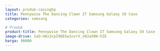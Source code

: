 ```yaml
---
layout: produk-casinghp
title: Pennywise The Dancing Clown IT Samsung Galaxy S9 Case
categories: samsung

# Produk
product-title: Pennywise The Dancing Clown IT Samsung Galaxy S9 Case
image-drive: 1aO-U6x3rpI9OESw1nzrV_sNJaX9N-hIE
harga: 90000
---
```


